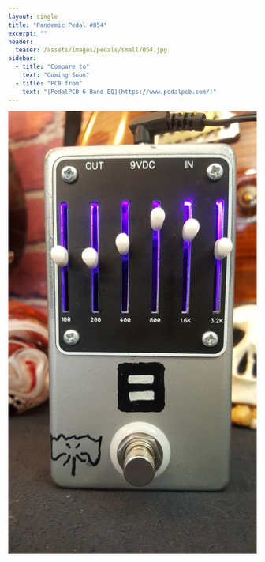 ```yaml
---
layout: single
title: "Pandemic Pedal #054"
excerpt: ""
header:
  teaser: /assets/images/pedals/small/054.jpg
sidebar:
  - title: "Compare to"
    text: "Coming Soon"
  - title: "PCB from"
    text: "[PedalPCB 6-Band EQ](https://www.pedalpcb.com/)"
---
```


![header](/assets/images/pedals/054.jpg)

